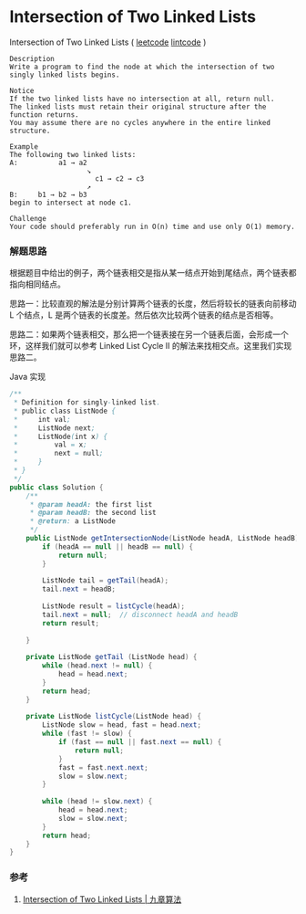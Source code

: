 #  Intersection of Two Linked Lists

 Intersection of Two Linked Lists  ( [leetcode]()  [lintcode](http://www.lintcode.com/en/problem/intersection-of-two-linked-lists/) )

```
Description
Write a program to find the node at which the intersection of two singly linked lists begins.

Notice
If the two linked lists have no intersection at all, return null.
The linked lists must retain their original structure after the function returns.
You may assume there are no cycles anywhere in the entire linked structure.

Example
The following two linked lists:
A:          a1 → a2
                   ↘
                     c1 → c2 → c3
                   ↗            
B:     b1 → b2 → b3
begin to intersect at node c1.

Challenge 
Your code should preferably run in O(n) time and use only O(1) memory.
```

### 解题思路

根据题目中给出的例子，两个链表相交是指从某一结点开始到尾结点，两个链表都指向相同结点。

思路一：比较直观的解法是分别计算两个链表的长度，然后将较长的链表向前移动 L 个结点，L 是两个链表的长度差。然后依次比较两个链表的结点是否相等。

思路二：如果两个链表相交，那么把一个链表接在另一个链表后面，会形成一个环，这样我们就可以参考 Linked List Cycle II 的解法来找相交点。这里我们实现思路二。

Java 实现

```java
/**
 * Definition for singly-linked list.
 * public class ListNode {
 *     int val;
 *     ListNode next;
 *     ListNode(int x) {
 *         val = x;
 *         next = null;      
 *     }
 * }
 */
public class Solution {
    /**
     * @param headA: the first list
     * @param headB: the second list
     * @return: a ListNode 
     */
    public ListNode getIntersectionNode(ListNode headA, ListNode headB) {
        if (headA == null || headB == null) {
            return null;
        }
        
        ListNode tail = getTail(headA);
        tail.next = headB;
        
        ListNode result = listCycle(headA);
        tail.next = null;  // disconnect headA and headB
        return result;
        
    }
    
    private ListNode getTail (ListNode head) {
        while (head.next != null) {
            head = head.next;
        }
        return head;
    }
    
    private ListNode listCycle(ListNode head) {
        ListNode slow = head, fast = head.next;
        while (fast != slow) {
            if (fast == null || fast.next == null) {
                return null;
            }
            fast = fast.next.next;
            slow = slow.next;
        }
        
        while (head != slow.next) {
            head = head.next;
            slow = slow.next;
        }
        return head;
    }
}
```

### 参考

1. [Intersection of Two Linked Lists | 九章算法](http://www.lintcode.com/en/problem/intersection-of-two-linked-lists/)